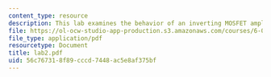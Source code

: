 ```yaml
---
content_type: resource
description: This lab examines the behavior of an inverting MOSFET amplifier.
file: https://ol-ocw-studio-app-production.s3.amazonaws.com/courses/6-002-circuits-and-electronics-spring-2007/56c767318f89cccd7448ac5e8af375bf_lab2.pdf
file_type: application/pdf
resourcetype: Document
title: lab2.pdf
uid: 56c76731-8f89-cccd-7448-ac5e8af375bf
---
```

